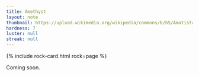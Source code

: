 ```yaml
---
title: Amethyst
layout: note
thumbnail: https://upload.wikimedia.org/wikipedia/commons/b/b5/Amatista_Laye_2.jpg
hardness: 7
luster: null
streak: null
---
```

{% include rock-card.html rock=page %}

Coming soon.
